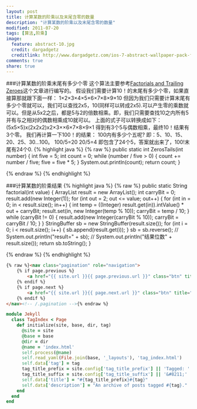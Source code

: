 ```yaml
---
layout: post
title: 计算某数的阶乘以及末尾含零的数量
description: "计算某数的阶乘以及末尾含零的数量"
modified: 2011-07-20
tags: [算法,阶乘]
image:
  feature: abstract-10.jpg
  credit: dargadgetz
  creditlink: http://www.dargadgetz.com/ios-7-abstract-wallpaper-pack-for-iphone-5-and-ipod-touch-retina/
comments: true
share: true  
---
```


###计算某数的阶乘末尾有多少个零
这个算法主要参考[Factorials and Trailing Zeroes](http://www.purplemath.com/modules/factzero.htm)这个文章进行编写的。
假设我们需要计算10！的末尾有多少个零，如果直接算那就跟下面一样：
1×2×3×4×5×6×7×8×9×10
但因为我们只需要计算末尾有多少个零就可以，我们可以查找2x5，10(同样可以转成2x5).可以产生零的乘数就可以。但是从5x2之后，都是5与2的倍数相乘。即，我们只需要查找10之内所有5并有与之相对的偶数相乘成10就可以。
上面的式子可以转换成如下：
(5x5×5)x(2x2x2)x2×3××6×7×8×9×1
得到有3个5与偶数相乘，最终10！结果有3个零。
我们再计算一下100！的结果：
100内有多少个五呢?
即：5、10、15、20、25、30...100。
100/5=20
20/5=4
即包含了24个5，答案就出来了，100!末尾有24个0.
{% highlight java %}
{% raw %}
	public static int ZerosTails(int number) {
		int five = 5;
		int count = 0;
		while (number / five > 0) {
			count += number / five;
			five = five * 5;
		}
		System.out.println(count);
		return count;
	}
	
{% endraw %}
{% endhighlight %}

###计算某数的阶乘结果
{% highlight java %}
{% raw %}
	public static String factorial(int value) {
		ArrayList result = new ArrayList();
		int carryBit = 0;
		result.add(new Integer(1));
		for (int out = 2; out <= value; out++) {
			for (int in = 0; in < result.size(); in++) {
				int temp = ((Integer) result.get(in)).intValue() * out
						+ carryBit;
				result.set(in, new Integer(temp % 10));
				carryBit = temp / 10;
			}
			while (carryBit != 0) {
				result.add(new Integer(carryBit % 10));
				carryBit = carryBit / 10;
			}
		}
		StringBuffer sb = new StringBuffer(result.size());
		for (int i = 0; i < result.size(); i++) {
			sb.append(result.get(i));
		}
		sb = sb.reverse();
		// System.out.println("result=" + sb);
		// System.out.println("结果位数" + result.size());
		return sb.toString();
	}

{% endraw %}
{% endhighlight %}


~~~ html
{% raw %}<nav class="pagination" role="navigation">
    {% if page.previous %}
        <a href="{{ site.url }}{{ page.previous.url }}" class="btn" title="{{ page.previous.title }}">Previous article</a>
    {% endif %}
    {% if page.next %}
        <a href="{{ site.url }}{{ page.next.url }}" class="btn" title="{{ page.next.title }}">Next article</a>
    {% endif %}
</nav><!-- /.pagination -->{% endraw %}
~~~

~~~ ruby
module Jekyll
  class TagIndex < Page
    def initialize(site, base, dir, tag)
      @site = site
      @base = base
      @dir = dir
      @name = 'index.html'
      self.process(@name)
      self.read_yaml(File.join(base, '_layouts'), 'tag_index.html')
      self.data['tag'] = tag
      tag_title_prefix = site.config['tag_title_prefix'] || 'Tagged: '
      tag_title_suffix = site.config['tag_title_suffix'] || '&#8211;'
      self.data['title'] = "#{tag_title_prefix}#{tag}"
      self.data['description'] = "An archive of posts tagged #{tag}."
    end
  end
end
~~~
